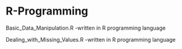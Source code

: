 # R-Programming

Basic_Data_Manipulation.R
-written in R programming language

Dealing_with_Missing_Values.R
-written in R programming language
